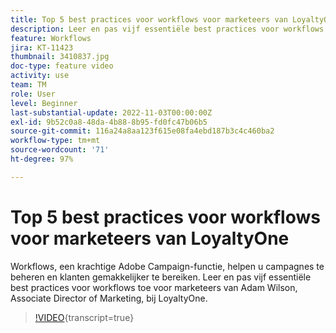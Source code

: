 ```yaml
---
title: Top 5 best practices voor workflows voor marketeers van LoyaltyOne
description: Leer en pas vijf essentiële best practices voor workflows toe voor marketeers van Adam Wilson, Associate Director of Marketing, bij LoyaltyOne.
feature: Workflows
jira: KT-11423
thumbnail: 3410837.jpg
doc-type: feature video
activity: use
team: TM
role: User
level: Beginner
last-substantial-update: 2022-11-03T00:00:00Z
exl-id: 9b52c0a8-48da-4b88-8b95-fd0fc47b06b5
source-git-commit: 116a24a8aa123f615e08fa4ebd187b3c4c460ba2
workflow-type: tm+mt
source-wordcount: '71'
ht-degree: 97%

---
```


# Top 5 best practices voor workflows voor marketeers van LoyaltyOne

Workflows, een krachtige Adobe Campaign-functie, helpen u campagnes te beheren en klanten gemakkelijker te bereiken. Leer en pas vijf essentiële best practices voor workflows toe voor marketeers van Adam Wilson, Associate Director of Marketing, bij LoyaltyOne.

>[!VIDEO](https://video.tv.adobe.com/v/3410837?quality=12&learn=on){transcript=true}
